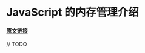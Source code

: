 <!--
 * @Author: chenfangxu
 * @Date: 2020-11-06 18:04:40
 * @Description: JavaScript 的内存管理介绍 待翻译
 * @LastEditors: chenfangxu
 * @LastEditTime: 2020-11-06 18:06:02
 * @FilePath: /front/article/translate/javascript-memory.md
-->

# JavaScript 的内存管理介绍

#### [原文链接](https://felixgerschau.com/javascript-memory-management/)

// TODO
